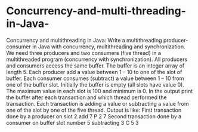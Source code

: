 # Concurrency-and-multi-threading-in-Java-
Concurrency and multithreading in Java:
Write a multithreading producer-consumer in Java with concurrency, multithreading and synchronization. We need three producers and two consumers (five thread) in a multithreaded program (concurrency with synchronization).
All producers and consumers access the same buffer.
The buffer is an integer array of length 5.
Each producer add a value between 1 – 10 to one of the slot of buffer.
Each consumer consumes (subtract) a value between 1 – 10 from one of the buffer slot. Initially the buffer is empty (all slots have value 0). The maximum value in each slot is 100 and minimum is 0. 
In the output print the buffer after each transaction and which thread performed the transaction. Each transaction is adding a value or subtracting a value from one of the slot by one of the five thread.
Output is like:
First transaction done by a producer on slot 2 add 7
P 2 7
Second transaction done by a consumer on buffer slot number 5 subtracting 3
C 5 3
